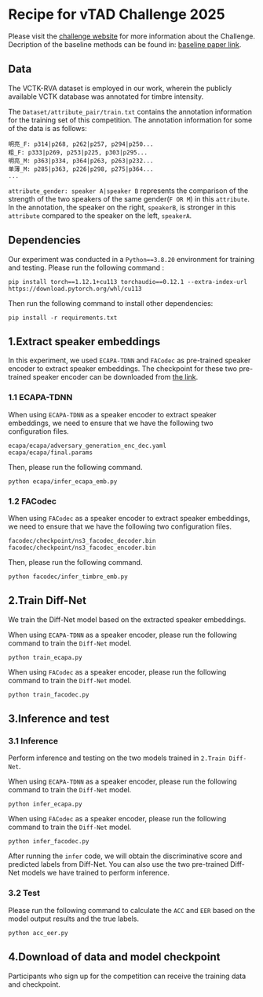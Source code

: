 # Recipe for vTAD Challenge 2025
Please visit the [challenge website](https://vtad2025-challenge.github.io/) for more information about the Challenge.
Decription of the baseline methods can be found in: [baseline paper link](https://drive.google.com/file/d/1QCqiszJY3-j4O25oZMY2dQUu7W1UouEc/view?usp=drive_link).

## Data 
The VCTK-RVA dataset is employed in our work, wherein the publicly available VCTK database was annotated for timbre intensity.

The `Dataset/attribute_pair/train.txt` contains the annotation information for the training set of this competition.
The annotation information for some of the data is as follows:
```
明亮_F: p314|p268, p262|p257, p294|p250...
粗_F: p333|p269, p253|p225, p303|p295...
明亮_M: p363|p334, p364|p263, p263|p232...
单薄_M: p285|p363, p226|p298, p275|p364...
...
```
`attribute_gender: speaker A|speaker B` represents the comparison of the strength of the two speakers of the same gender(`F OR M`) in this `attribute`. In the annotation, the speaker on the right, `speakerB`, is stronger in this `attribute` compared to the speaker on the left, `speakerA`.


## Dependencies
Our experiment was conducted in a `Python==3.8.20` environment for training and testing.
Please run the following command :
```
pip install torch==1.12.1+cu113 torchaudio==0.12.1 --extra-index-url https://download.pytorch.org/whl/cu113
```
Then run the following command to install other dependencies:
```
pip install -r requirements.txt
```
## 1.Extract speaker embeddings
In this experiment, we used `ECAPA-TDNN` and `FACodec` as pre-trained speaker encoder to extract speaker embeddings.
The checkpoint for these two pre-trained speaker encoder can be downloaded from [the link](https://drive.google.com/file/d/1lmzrzSdV-Fw9MjpyUV70mSOKjkkPZ6sO/view?usp=drive_link).

### 1.1 ECAPA-TDNN
When using `ECAPA-TDNN` as a speaker encoder to extract speaker embeddings, we need to ensure that we have the following two configuration files.
```
ecapa/ecapa/adversary_generation_enc_dec.yaml
ecapa/ecapa/final.params
```
Then, please run the following command.
```
python ecapa/infer_ecapa_emb.py
```
### 1.2 FACodec
When using `FACodec` as a speaker encoder to extract speaker embeddings, we need to ensure that we have the following two configuration files.
```
facodec/checkpoint/ns3_facodec_decoder.bin
facodec/checkpoint/ns3_facodec_encoder.bin
```
Then, please run the following command.
```
python facodec/infer_timbre_emb.py
```

## 2.Train Diff-Net
We train the Diff-Net model based on the extracted speaker embeddings.

When using `ECAPA-TDNN` as a speaker encoder, please run the following command to train the `Diff-Net` model.
```
python train_ecapa.py
```
When using `FACodec` as a speaker encoder, please run the following command to train the `Diff-Net` model.
```
python train_facodec.py
```

## 3.Inference and test
### 3.1 Inference
Perform inference and testing on the two models trained in `2.Train Diff-Net`.

When using `ECAPA-TDNN` as a speaker encoder, please run the following command to train the `Diff-Net` model.
```
python infer_ecapa.py
```
When using `FACodec` as a speaker encoder, please run the following command to train the `Diff-Net` model.
```
python infer_facodec.py
```
After running the `infer` code, we will obtain the discriminative score and predicted labels from Diff-Net.
You can also use the two pre-trained Diff-Net models we have trained to perform inference.
### 3.2 Test
Please run the following command to calculate the `ACC` and `EER` based on the model output results and the true labels.
```
python acc_eer.py
```

## 4.Download of data and model checkpoint
Participants who sign up for the competition can receive the training data and checkpoint.

